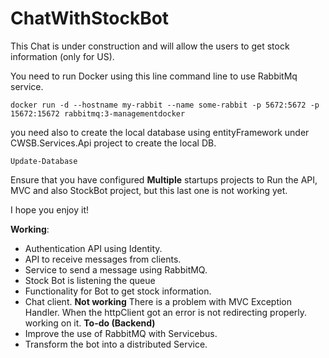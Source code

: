 # ChatWithStockBot

This Chat is under construction and will allow the users to get stock information (only for US).

You need to run Docker using this line command line  to use RabbitMq service.

    docker run -d --hostname my-rabbit --name some-rabbit -p 5672:5672 -p 15672:15672 rabbitmq:3-managementdocker 

you need also to create the local database using entityFramework under CWSB.Services.Api project to create the local DB.

    Update-Database 

Ensure that you have configured **Multiple** startups projects to Run the API, MVC and also StockBot project, but this last one is not working yet.

I hope you enjoy it!

**Working**: 
* Authentication API using Identity.
* API to receive messages from clients.
* Service to send a message using RabbitMQ.
* Stock Bot is listening the queue
* Functionality for Bot to get stock information.
* Chat client. 
**Not working**
There is a problem with MVC Exception Handler. When the httpClient got an error is not redirecting properly. working on it.
**To-do (Backend)**
* Improve the use of RabbitMQ with Servicebus.
* Transform the bot into a distributed Service.


